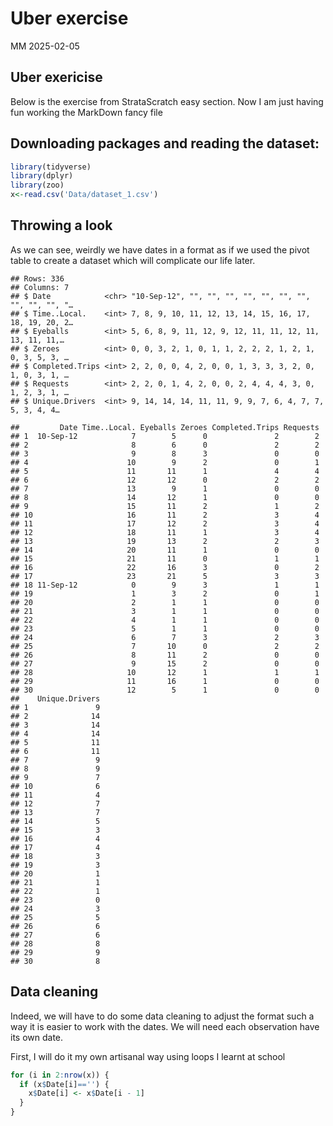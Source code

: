 Uber exercise
================
MM
2025-02-05

## Uber exericise

Below is the exercise from StrataScratch easy section. Now I am just
having fun working the MarkDown fancy file

## Downloading packages and reading the dataset:

``` r
library(tidyverse)
library(dplyr)
library(zoo)
x<-read.csv('Data/dataset_1.csv')
```

## Throwing a look

As we can see, weirdly we have dates in a format as if we used the pivot
table to create a dataset which will complicate our life later.

    ## Rows: 336
    ## Columns: 7
    ## $ Date            <chr> "10-Sep-12", "", "", "", "", "", "", "", "", "", "", "…
    ## $ Time..Local.    <int> 7, 8, 9, 10, 11, 12, 13, 14, 15, 16, 17, 18, 19, 20, 2…
    ## $ Eyeballs        <int> 5, 6, 8, 9, 11, 12, 9, 12, 11, 11, 12, 11, 13, 11, 11,…
    ## $ Zeroes          <int> 0, 0, 3, 2, 1, 0, 1, 1, 2, 2, 2, 1, 2, 1, 0, 3, 5, 3, …
    ## $ Completed.Trips <int> 2, 2, 0, 0, 4, 2, 0, 0, 1, 3, 3, 3, 2, 0, 1, 0, 3, 1, …
    ## $ Requests        <int> 2, 2, 0, 1, 4, 2, 0, 0, 2, 4, 4, 4, 3, 0, 1, 2, 3, 1, …
    ## $ Unique.Drivers  <int> 9, 14, 14, 14, 11, 11, 9, 9, 7, 6, 4, 7, 7, 5, 3, 4, 4…

    ##         Date Time..Local. Eyeballs Zeroes Completed.Trips Requests
    ## 1  10-Sep-12            7        5      0               2        2
    ## 2                       8        6      0               2        2
    ## 3                       9        8      3               0        0
    ## 4                      10        9      2               0        1
    ## 5                      11       11      1               4        4
    ## 6                      12       12      0               2        2
    ## 7                      13        9      1               0        0
    ## 8                      14       12      1               0        0
    ## 9                      15       11      2               1        2
    ## 10                     16       11      2               3        4
    ## 11                     17       12      2               3        4
    ## 12                     18       11      1               3        4
    ## 13                     19       13      2               2        3
    ## 14                     20       11      1               0        0
    ## 15                     21       11      0               1        1
    ## 16                     22       16      3               0        2
    ## 17                     23       21      5               3        3
    ## 18 11-Sep-12            0        9      3               1        1
    ## 19                      1        3      2               0        1
    ## 20                      2        1      1               0        0
    ## 21                      3        1      1               0        0
    ## 22                      4        1      1               0        0
    ## 23                      5        1      1               0        0
    ## 24                      6        7      3               2        3
    ## 25                      7       10      0               2        2
    ## 26                      8       11      2               0        0
    ## 27                      9       15      2               0        0
    ## 28                     10       12      1               1        1
    ## 29                     11       16      1               0        0
    ## 30                     12        5      1               0        0
    ##    Unique.Drivers
    ## 1               9
    ## 2              14
    ## 3              14
    ## 4              14
    ## 5              11
    ## 6              11
    ## 7               9
    ## 8               9
    ## 9               7
    ## 10              6
    ## 11              4
    ## 12              7
    ## 13              7
    ## 14              5
    ## 15              3
    ## 16              4
    ## 17              4
    ## 18              3
    ## 19              3
    ## 20              1
    ## 21              1
    ## 22              1
    ## 23              0
    ## 24              3
    ## 25              5
    ## 26              6
    ## 27              6
    ## 28              8
    ## 29              9
    ## 30              8

## Data cleaning

Indeed, we will have to do some data cleaning to adjust the format such
a way it is easier to work with the dates. We will need each observation
have its own date.

First, I will do it my own artisanal way using loops I learnt at school

``` r
for (i in 2:nrow(x)) {  
  if (x$Date[i]=='') {  
    x$Date[i] <- x$Date[i - 1]  
  }
}
```
